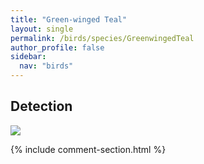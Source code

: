 ```yaml
---
title: "Green-winged Teal"
layout: single
permalink: /birds/species/GreenwingedTeal
author_profile: false
sidebar:
  nav: "birds"
---
```


<h2>Detection</h2>

<img src="https://beallen.github.io/DevelopmentWebsite/assets/images/birds/GreenwingedTeal/det.jpg">

{% include comment-section.html %}

